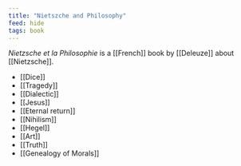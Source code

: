 ```yaml
---
title: "Nietszche and Philosophy"
feed: hide
tags: book
---
```


_Nietzsche et la Philosophie_ is a [[French]] book by [[Deleuze]] about [[Nietzsche]]. 

- [[Dice]]
- [[Tragedy]]
- [[Dialectic]]
- [[Jesus]]
- [[Eternal return]]
- [[Nihilism]]
- [[Hegel]]
- [[Art]]
- [[Truth]]
- [[Genealogy of Morals]]